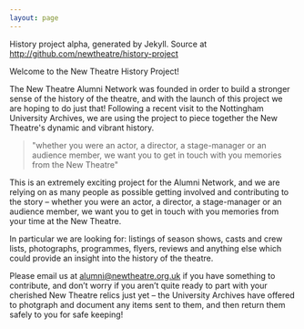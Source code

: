 ```yaml
---
layout: page
---
```


History project alpha, generated by Jekyll. Source at <http://github.com/newtheatre/history-project>

Welcome to the New Theatre History Project!

The New Theatre Alumni Network was founded in order to build a stronger sense of the history of the theatre, and with the launch of this project we are hoping to do just that! Following a recent visit to the Nottingham University Archives, we are using the project to piece together the New Theatre's dynamic and vibrant history.

> "whether you were an actor, a director, a stage-manager or an audience member, we want you to get in touch with you memories from the New Theatre"

This is an extremely exciting project for the Alumni Network, and we are relying on as many people as possible getting involved and contributing to the story – whether you were an actor, a director, a stage-manager or an audience member, we want you to get in touch with you memories from your time at the New Theatre.

In particular we are looking for: listings of season shows, casts and crew lists, photographs, programmes, flyers, reviews and anything else which could provide an insight into the history of the theatre.

Please email us at alumni@newtheatre.org.uk if you have something to contribute, and don’t worry if you aren’t quite ready to part with your cherished New Theatre relics just yet – the University Archives have offered to photgraph and document any items sent to them, and then return them safely to you for safe keeping!
